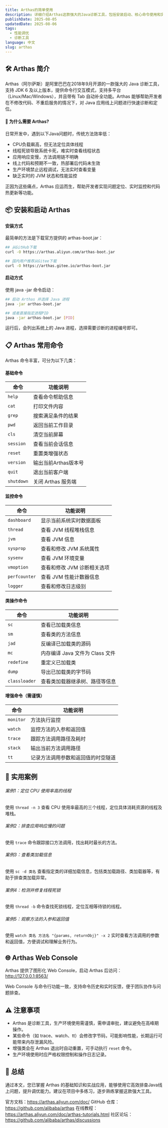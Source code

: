 ```yaml
---
title: Arthas的简单使用
description: 详细介绍Arthas这款强大的Java诊断工具，包括安装启动、核心命令使用和实战应用，解决线上问题排查。
publishDate: 2025-08-05
updatedDate: 2025-08-06
tags:
  - 性能调优
  - 诊断工具
language: 中文
slug: arthas
---
```

## 🛠️ Arthas 简介

Arthas（阿尔萨斯）是阿里巴巴在2018年9月开源的一款强大的 Java 诊断工具，支持 JDK 6 及以上版本，提供命令行交互模式，支持多平台（Linux/Mac/Windows），并且带有 Tab 自动补全功能。Arthas 能够帮助开发者在不修改代码、不重启服务的情况下，对 Java 应用线上问题进行快速诊断和定位。

#### 🤔 为什么需要 Arthas?

日常开发中，遇到以下Java问题时，传统方法效率低：

- CPU负载飙高，但无法定位具体线程
- 线程死锁导致系统卡死，难实时查看线程状态
- 应用响应变慢，方法调用链不明确
- 线上代码和预期不一致，热部署后代码未生效
- 生产环境禁止远程调试，无法实时查看变量
- 缺乏实时的 JVM 状态和性能监控

正因为这些痛点，Arthas 应运而生，帮助开发者实现问题定位、实时监控和代码热更新等功能。

## 📦 安装和启动 Arthas

#### 安装方式

最简单的方法是下载官方提供的 arthas-boot.jar：

```bash
## 从GitHub下载
curl -O https://arthas.aliyun.com/arthas-boot.jar

## 国内用户推荐从Gitee下载
curl -O https://arthas.gitee.io/arthas-boot.jar
```

#### 启动方式

使用 java -jar 命令启动：

```bash
## 启动 Arthas 并选择 Java 进程
java -jar arthas-boot.jar

## 或者直接指定进程PID
java -jar arthas-boot.jar [PID]
```

运行后，会列出系统上的 Java 进程，选择需要诊断的进程编号即可。

## 📋 Arthas 常用命令

Arthas 命令丰富，可分为以下几类：

#### 基础命令

| 命令       | 功能说明              |
|------------|-----------------------|
| `help`     | 查看命令帮助信息      |
| `cat`      | 打印文件内容          |
| `grep`     | 搜索满足条件的结果    |
| `pwd`      | 返回当前工作目录      |
| `cls`      | 清空当前屏幕          |
| `session`  | 查看当前会话信息      |
| `reset`    | 重置类增强状态        |
| `version`  | 输出当前Arthas版本号  |
| `quit`     | 退出当前客户端        |
| `shutdown` | 关闭 Arthas 服务端    |

#### 监控命令

| 命令          | 功能说明                            |
|---------------|-----------------------------------|
| `dashboard`   | 显示当前系统实时数据面板          |
| `thread`      | 查看 JVM 线程堆栈信息             |
| `jvm`         | 查看 JVM 信息                     |
| `sysprop`     | 查看和修改 JVM 系统属性           |
| `sysenv`      | 查看 JVM 环境变量                 |
| `vmoption`    | 查看和修改 JVM 诊断相关选项       |
| `perfcounter` | 查看 JVM 性能计数器信息           |
| `logger`      | 查看和修改日志级别                 |

#### 类操作命令

| 命令         | 功能说明                        |
|--------------|--------------------------------|
| `sc`         | 查看已加载类信息                |
| `sm`         | 查看类的方法信息                |
| `jad`        | 反编译已加载类的源码           |
| `mc`         | 内存编译 Java 文件为 Class 文件 |
| `redefine`   | 重定义已加载类                  |
| `dump`       | 导出已加载类的字节码           |
| `classloader`| 查看类加载器继承树、路径等信息 |

#### 增强命令（需谨慎）

| 命令      | 功能说明                             |
|-----------|------------------------------------|
| `monitor` | 方法执行监控                       |
| `watch`   | 监控方法的入参和返回值             |
| `trace`   | 跟踪方法调用路径及耗时             |
| `stack`   | 输出当前方法调用路径               |
| `tt`      | 记录方法调用参数和返回值的时空隧道 |

## 🎯 实用案例

###### 案例1：定位 CPU 使用率高的线程

使用 `thread -n 3` 查看 CPU 使用率最高的三个线程，定位具体消耗资源的线程及堆栈。

###### 案例2：排查应用响应慢的问题

使用 `trace` 命令跟踪接口方法调用，找出耗时最长的方法。

###### 案例3：查看类加载信息

使用 `sc -d 类名` 查看指定类的详细加载信息，包括类加载路径、类加载器等，有助于排查类加载异常。

###### 案例4：检测并修复线程死锁

使用 `thread -b` 命令查找死锁线程，定位互相等待锁的线程。

###### 案例5：观察方法的入参和返回值

使用 `watch 类名 方法名 "{params, returnObj}" -x 2` 实时查看方法调用的参数和返回值，方便调试和理解业务行为。

## 🌐 Arthas Web Console

Arthas 提供了图形化 Web Console，启动 Arthas 后访问：http://127.0.0.1:8563/

Web Console 与命令行功能一致，支持命令历史和实时反馈，便于团队协作与问题排查。

## ⚠️ 注意事项

- Arthas 是诊断工具，生产环境使用需谨慎，需申请审批，建议避免在高峰期操作。
- 某些命令（如 trace、watch、tt）会修改字节码，可能影响性能，长期运行可能带来内存泄漏风险。
- 增强类会在 Arthas 退出时自动重置，可手动执行 `reset` 命令。
- 生产环境使用时应严格权限控制和操作日志记录。

## 📝 总结

通过本文，您已掌握 Arthas 的基础知识和实战应用，能够使用它高效排查Java线上问题，提升调优能力。建议在项目中多练习，逐步熟练掌握这款强大工具。

官方文档：https://arthas.aliyun.com/doc/
GitHub 仓库：https://github.com/alibaba/arthas
在线教程：https://arthas.aliyun.com/doc/arthas-tutorials.html
社区论坛：https://github.com/alibaba/arthas/discussions
